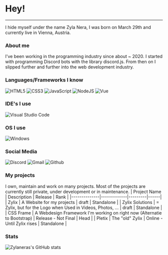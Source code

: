 # Hey!
<hr>
I hide myself under the name Zyla Nera, I was born on March 29th and currently live in Vienna, Austria. 

### About me

I've been working in the programming industry since about ~ 2020. I started with programming Discord bots with the library discord.js. From then on I slipped further and further into the web development industry. 

### Languages/Frameworks I know

![HTML5](https://img.shields.io/badge/html5-%23E34F26.svg?style=for-the-badge&logo=html5&logoColor=white)
![CSS3](https://img.shields.io/badge/css3-%231572B6.svg?style=for-the-badge&logo=css3&logoColor=white)
![JavaScript](https://img.shields.io/badge/javascript-%23323330.svg?style=for-the-badge&logo=javascript&logoColor=%23F7DF1E)
![NodeJS](https://img.shields.io/badge/node.js%20-%2343853D.svg?&style=for-the-badge&logo=node.js&logoColor=white)
![Vue](https://img.shields.io/badge/vue.js%20-%23404d59.svg?&style=for-the-badge&logo=vue.js)


### IDE's I use

![Visual Studio Code](https://img.shields.io/badge/VisualStudioCode-%230db7ed.svg?style=for-the-badge&logo=visualstudiocode&logoColor=white)

### OS I use

![Windows](https://img.shields.io/badge/Windows-0078D6?style=for-the-badge&logo=windows&logoColor=white)

### Social Media

![Discord](https://img.shields.io/badge/Discord-%235865F2.svg?style=for-the-badge&logo=discord&logoColor=white)
![Gmail](https://img.shields.io/badge/Gmail-D14836?style=for-the-badge&logo=gmail&logoColor=white)
![Github](https://img.shields.io/badge/github-%23121011.svg?style=for-the-badge&logo=github&logoColor=white)

### My projects
I own, maintain and work on many projects. Most of the projects are currently still private, under development or in maintenance.
| Project Name | Description | Release | Rank |
|--------------|-------------|---------|------|
| Zylix | A Website for my projects | draft | Standalone |
| Zylix Solutions | = Zylix, but for the Logo when Used in Videos, Photos, ... | draft | Standalone |
| CSS Frame | A Webdesign Framework I'm working on right now (Alternatie to Bootstrap) | Release - Not Final | Head |
| Pletix | The "old" Zylix | Online - Until Zylix rises | Standalone |


### Stats
![Zylaneras's GitHub stats](https://github-readme-stats.vercel.app/api?username=zylanera&show_icons=true&theme=dark&hide_border=true&bg_color=0D1117&title_color=FFFFFF&text_color=FFFFFF&icon_color=FFFFFF)
